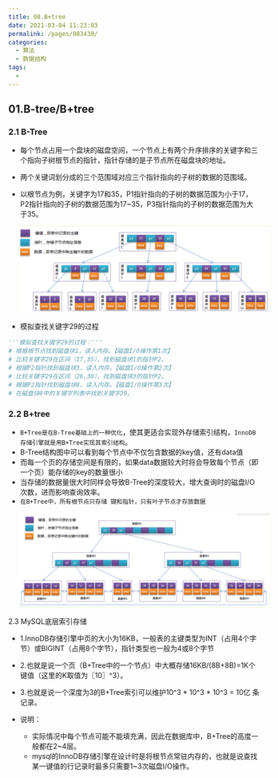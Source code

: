 ```yaml
---
title: 08.B+tree
date: 2021-03-04 11:23:03
permalink: /pages/083430/
categories:
  - 算法
  - 数据结构
tags:
  - 
---
```

## 01.B-tree/B+tree

### 2.1 B-Tree

- 每个节点占用一个盘块的磁盘空间，一个节点上有两个升序排序的关键字和三个指向子树根节点的指针，指针存储的是子节点所在磁盘块的地址。

- 两个关键词划分成的三个范围域对应三个指针指向的子树的数据的范围域。

- 以根节点为例，关键字为17和35，P1指针指向的子树的数据范围为小于17，P2指针指向的子树的数据范围为17~35，P3指针指向的子树的数据范围为大于35。

<img src="./assets/image-20210304112609914.png" style="width: 800px; margin-left: 20px;"> </img>

- 模拟查找关键字29的过程

```python
'''模拟查找关键字29的过程：'''
# 根据根节点找到磁盘块1，读入内存。【磁盘I/O操作第1次】
# 比较关键字29在区间（17,35），找到磁盘块1的指针P2。
# 根据P2指针找到磁盘块3，读入内存。【磁盘I/O操作第2次】
# 比较关键字29在区间（26,30），找到磁盘块3的指针P2。
# 根据P2指针找到磁盘块8，读入内存。【磁盘I/O操作第3次】
# 在磁盘块8中的关键字列表中找到关键字29。
```

### 2.2 B+tree

- `B+Tree是在B-Tree基础上的一种优化`，使其更适合实现外存储索引结构，`InnoDB存储引擎就是用B+Tree实现其索引结构`。
- B-Tree结构图中可以看到每个节点中不仅包含数据的key值，还有data值
- 而每一个页的存储空间是有限的，如果data数据较大时将会导致每个节点（即一个页）能存储的key的数量很小
- 当存储的数据量很大时同样会导致B-Tree的深度较大，增大查询时的磁盘I/O次数，进而影响查询效率。
- `在B+Tree中，所有根节点只存储 键和指针，只有叶子节点才存放数据`

<img src="./assets/image-20210304112655635.png" style="width: 700px; margin-left: 20px;"> </img>

2.3 MySQL底层索引存储

- 1.InnoDB存储引擎中页的大小为16KB，一般表的主键类型为INT（占用4个字节）或BIGINT（占用8个字节），指针类型也一般为4或8个字节

- 2.也就是说一个页（B+Tree中的一个节点）中大概存储16KB/(8B+8B)=1K个键值（这里的K取值为〖10〗^3）。

- 3.也就是说一个深度为3的B+Tree索引可以维护10^3 * 10^3 * 10^3 = 10亿 条记录。

- 说明：
     - 实际情况中每个节点可能不能填充满，因此在数据库中，B+Tree的高度一般都在2~4层。
     - mysql的InnoDB存储引擎在设计时是将根节点常驻内存的，也就是说查找某一键值的行记录时最多只需要1~3次磁盘I/O操作。

